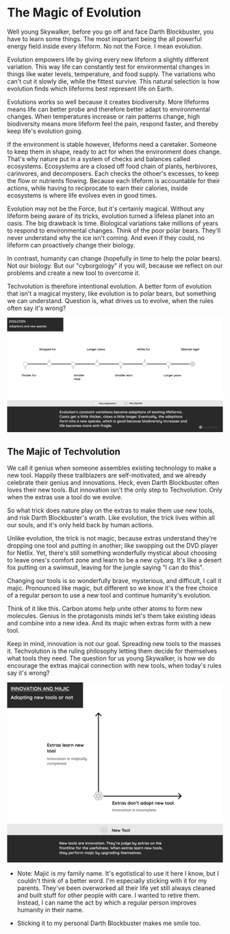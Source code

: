 
# The Magic of Evolution

Well young Skywalker, before you go off and face Darth Blockbuster, you have to learn some things. The most important being the all powerful energy field inside every lifeform. No not the Force. I mean evolution.

Evolution empowers life by giving every new lifeform a slightly different variation. This way life can constantly test for environmental changes in things like water levels, temperature, and food supply. The variations who can't cut it slowly die, while the fittest survive. This natural selection is how evolution finds which lifeforms best represent life on Earth.

Evolutions works so well because it creates biodiversity. More lifeforms means life can better probe and therefore better adapt to environmental changes. When temperatures increase or rain patterns change, high biodiversity means more lifeform feel the pain, respond faster, and thereby keep life's evolution going.

If the environment is stable however, lifeforms need a caretaker. Someone to keep them in shape, ready to act for when the environment does change. That's why nature put in a system of checks and balances called ecosystems. Ecosystems are a closed off food chain of plants, herbivores, carinvores, and decomposers. Each checks the othoer's excesses, to keep the flow or nutrients flowing. Because each lifeform is accountable for their actions, while having to reciprocate to earn their calories, inside ecosystems is where life evolves even in good times.

Evolution may not be the Force, but it's certainly magical. Without any lifeform being aware of its tricks, evolution turned a lifeless planet into an oasis. The big drawback is time. Biological variations take millions of years to respond to environmental changes. Think of the poor polar bears. They'll never understand why the ice isn't coming. And even if they could, no lifeform can proactively change their biology.

In contrast, humanity can change (hopefully in time to help the polar bears). Not our biology. But our "cyborgology" if you will, because we reflect on our problems and create a new tool to overcome it.

Techvolution is therefore intentional evolution. A better form of evolution that isn't a magical mystery, like evolution is to polar bears, but something we can understand. Question is, what drives us to evolve, when the rules often say it's wrong?

![Wikipedia development](/img\evolution\techvolution-evolution-innovation.png)

## The Majic of Techvolution

We call it genius when someone assembles existing technology to make a new tool. Happily these trailblazers are self-motivated, and we already celebrate their genius and innovations. Heck, even Darth Blockbuster often loves their new tools. But innovation isn't the only step to Techvolution. Only when the extras use a tool do we evolve.

So what trick does nature play on the extras to make them use new tools, and risk Darth Blockbuster's wrath. Like evolution, the trick lives within all our souls, and it's only held back by human actions.

Unlike evolution, the trick is not magic, because extras understand they're dropping one tool and putting in another; like swopping out the DVD player for Netlix. Yet, there's still something wonderfully mystical about choosing to leave ones's comfort zone and learn to be a new cyborg. It's like a desert fox putting on a swimsuit, leaving for the jungle saying "I can do this".

Changing our tools is so wonderfully brave, mysterious, and difficult, I call it majic. Pronounced like magic, but different so we know it's the free choice of a regular person to use a new tool and continue humanity's evolution.

Think of it like this. Carbon atoms help unite other atoms to form new molecules. Genius in the protagonists minds let's them take existing ideas and combine into a new idea. And its majic when extras form with a new tool.

Keep in mind, innovation is not our goal. Spreading new tools to the masses it. Techvolution is the ruling philosophy letting them decide for themselves what tools they need. The question for us young Skywalker, is how we do encourage the extras majical connection with new tools, when today's rules say it's wrong?

![Wikipedia development](/img\evolution\techvolution-majic.png)

* Note: Majić is my family name. It's egotistical to use it here I know, but I couldn't think of a better word. I'm especially sticking with it for my parents. They've been overworked all their life yet still always cleaned and built stuff for other people with care. I wanted to retire them. Instead, I can name the act by which a regular person improves humanity in their name.

* Sticking it to my personal Darth Blockbuster makes me smile too.
